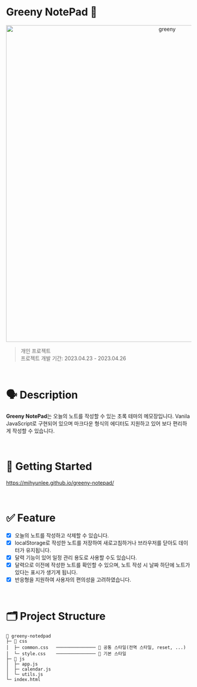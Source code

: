 # Greeny NotePad 🌿

<div align="center">
  <img width="860" src="https://github.com/mihyunLee/blogImage/assets/51310674/1c96eaec-602f-4404-af6f-d050be148296" alt="greeny" />
</div>

> 개인 프로젝트 <br />
> 프로젝트 개발 기간: 2023.04.23 - 2023.04.26

<br />

# 🗣️ Description

**Greeny NotePad**는 오늘의 노트를 작성할 수 있는 초록 테마의 메모장입니다.
Vanila JavaScript로 구현되어 있으며 마크다운 형식의 에디터도 지원하고 있어 보다 편리하게 작성할 수 있습니다.

<br />

# 🚀 Getting Started

https://mihyunlee.github.io/greeny-notepad/

<br />

# ✅ Feature

- [x] 오늘의 노트를 작성하고 삭제할 수 있습니다.
- [x] localStorage로 작성한 노트를 저장하여 새로고침하거나 브라우저를 닫아도 데이터가 유지됩니다.
- [x] 달력 기능이 있어 일정 관리 용도로 사용할 수도 있습니다.
- [x] 달력으로 이전에 작성한 노트를 확인할 수 있으며, 노트 작성 시 날짜 하단에 노트가 있다는 표시가 생기게 됩니다.
- [x] 반응형을 지원하여 사용자의 편의성을 고려하였습니다.

<br />

# 🗂️ Project Structure

```
🌿 greeny-notedpad
├─ 📂 css
│  ├─ common.css   ─────────────── 🎨 공통 스타일(전역 스타일, reset, ...)
│  └─ style.css    ─────────────── 🎨 기본 스타일
├─ 📂 js
│  ├─ app.js
│  ├─ calendar.js
│  └─ utils.js
└─ index.html
```
